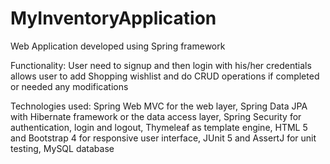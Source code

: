 # MyInventoryApplication
Web Application developed using Spring framework 

Functionality:
User need to signup and then login with his/her credentials
allows user to add Shopping wishlist and do CRUD operations if completed or needed any modifications


Technologies used:
Spring Web MVC for the web layer, Spring Data JPA with Hibernate framework or the data access layer, Spring Security for authentication, login and logout, Thymeleaf as template engine, HTML 5 and Bootstrap 4 for responsive user interface, JUnit 5 and AssertJ for unit testing, MySQL database
